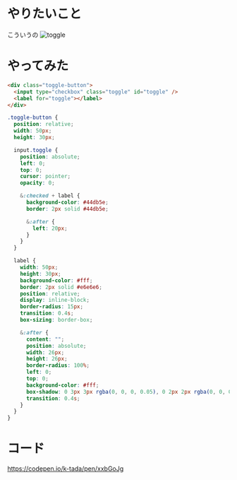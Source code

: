 # やりたいこと
こういうの
![toggle](https://user-images.githubusercontent.com/3584135/70301160-868a7700-17f1-11ea-9885-94801443d9e8.gif)

# やってみた
```html
<div class="toggle-button">
  <input type="checkbox" class="toggle" id="toggle" />
  <label for="toggle"></label>
</div>
```
```scss
.toggle-button {
  position: relative;
  width: 50px;
  height: 30px;

  input.toggle {
    position: absolute;
    left: 0;
    top: 0;
    cursor: pointer;
    opacity: 0;

    &:checked + label {
      background-color: #44db5e;
      border: 2px solid #44db5e;

      &:after {
        left: 20px;
      }
    }
  }

  label {
    width: 50px;
    height: 30px;
    background-color: #fff;
    border: 2px solid #e6e6e6;
    position: relative;
    display: inline-block;
    border-radius: 15px;
    transition: 0.4s;
    box-sizing: border-box;

    &:after {
      content: "";
      position: absolute;
      width: 26px;
      height: 26px;
      border-radius: 100%;
      left: 0;
      top: 0;
      background-color: #fff;
      box-shadow: 0 3px 3px rgba(0, 0, 0, 0.05), 0 2px 2px rgba(0, 0, 0, 0.1), 0 3px 1px rgba(0, 0, 0, 0.05);
      transition: 0.4s;
    }
  }
}
```

# コード
https://codepen.io/k-tada/pen/xxbGoJg
